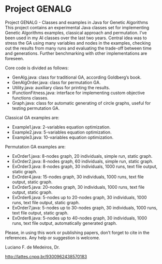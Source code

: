# Project GENALG
Project GENALG - Classes and examples in Java for Genetic Algorithms
This project contains an experimental Java classes set for implementing Genetic Algorithms examples, classical approach and permutation. I’ve been used in my AI classes over the last two years. Central idea was to stress the GA using many variables and nodes in the examples, checking out the results from many runs and evaluating the trade-off between time and generations. Further benchmarking with other implementations are foreseen.

Core code is divided as follows:
- GenAlg.java: class for traditional GA, according Goldberg’s book.
- GenAlgOrder.java:  class for permutation GA.
- Utility.java: auxiliary class for printing the results.
- IFunctionFitness.java: interface for implementing custom objective functions classes.
- Graph.java: class for automatic generating of circle graphs, useful for testing permutation GA.

Classical GA examples are:
- Example1.java: 2-variables equation optimization.
- Example2.java: 5-variables equation optimization.
- Example3.java: 10-variables equation optimization.

Permutation GA examples are:
- ExOrder1.java: 8-nodes graph, 20 individuals, simple run, static graph.
- ExOrder2.java: 8-nodes graph, 60 individuals, simple run, static graph.
- ExOrder3.java: 8-nodes graph, 30 individuals, 1000 runs, text file output, static graph.
- ExOrder4.java: 15-nodes graph, 30 individuals, 1000 runs, text file output, static graph.
- ExOrder5.java: 20-nodes graph, 30 individuals, 1000 runs, text file output, static graph.
- ExOrder6.java: 5-nodes up to 20-nodes graph, 30 individuals, 1000 runs, text file output, static graph.
- ExOrder7.java: 5-nodes up to 30-nodes graph, 30 individuals, 1000 runs, text file output, static graph.
- ExOrder8.java: 5-nodes up to 40-nodes graph, 30 individuals, 1000 runs, text file output, automatically generated graph.

Please, in using this work or publishing papers, don’t forget to cite in the references. Any help or suggestion is welcome.

Luciano F. de Medeiros, Dr.

http://lattes.cnpq.br/9300962438570183
